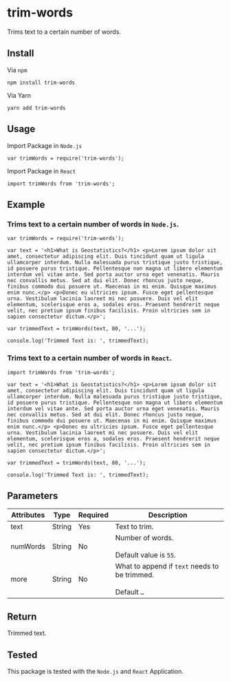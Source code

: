 # trim-words

Trims text to a certain number of words.

## Install

Via `npm`
```
npm install trim-words
```

Via Yarn
```
yarn add trim-words
```

## Usage

Import Package in `Node.js`

```
var trimWords = require('trim-words');
```

Import Package in `React`

```
import trimWords from 'trim-words';
```

## Example

### Trims text to a certain number of words in `Node.js`. 

```
var trimWords = require('trim-words');

var text = '<h1>What is Geostatistics?</h1> <p>Lorem ipsum dolor sit amet, consectetur adipiscing elit. Duis tincidunt quam ut ligula ullamcorper interdum. Nulla malesuada purus tristique justo tristique, id posuere purus tristique. Pellentesque non magna ut libero elementum interdum vel vitae ante. Sed porta auctor urna eget venenatis. Mauris nec convallis metus. Sed at dui elit. Donec rhoncus justo neque, finibus commodo dui posuere ut. Maecenas in mi enim. Quisque maximus enim nunc.</p> <p>Donec eu ultricies ipsum. Fusce eget pellentesque urna. Vestibulum lacinia laoreet mi nec posuere. Duis vel elit elementum, scelerisque eros a, sodales eros. Praesent hendrerit neque velit, nec pretium ipsum finibus facilisis. Proin ultricies sem in sapien consectetur dictum.</p>';

var trimmedText = trimWords(text, 80, '...');

console.log('Trimmed Text is: ', trimmedText);
```

### Trims text to a certain number of words in `React`. 

```
import trimWords from 'trim-words';

var text = '<h1>What is Geostatistics?</h1> <p>Lorem ipsum dolor sit amet, consectetur adipiscing elit. Duis tincidunt quam ut ligula ullamcorper interdum. Nulla malesuada purus tristique justo tristique, id posuere purus tristique. Pellentesque non magna ut libero elementum interdum vel vitae ante. Sed porta auctor urna eget venenatis. Mauris nec convallis metus. Sed at dui elit. Donec rhoncus justo neque, finibus commodo dui posuere ut. Maecenas in mi enim. Quisque maximus enim nunc.</p> <p>Donec eu ultricies ipsum. Fusce eget pellentesque urna. Vestibulum lacinia laoreet mi nec posuere. Duis vel elit elementum, scelerisque eros a, sodales eros. Praesent hendrerit neque velit, nec pretium ipsum finibus facilisis. Proin ultricies sem in sapien consectetur dictum.</p>';

var trimmedText = trimWords(text, 80, '...');

console.log('Trimmed Text is: ', trimmedText);
```

## Parameters

| Attributes | Type | Required | Description |
| ----------- | ----- | ----------- | ------------- |
| text | String | Yes | Text to trim. |
| numWords | String | No | Number of words.<br><br> Default value is `55`. |
| more | String | No | What to append if `text` needs to be trimmed.<br><br> Default `…` |

## Return

Trimmed text.

## Tested

This package is tested with the `Node.js` and `React` Application. 
